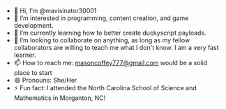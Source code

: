 - 👋 Hi, I’m @mavisinator30001
- 👀 I’m interested in programming, content creation, and game development.
- 🌱 I’m currently learning how to better create duckyscript payloads.
- 💞️ I’m looking to collaborate on anything, as long as my fellow collaborators are willing to teach me what I don't know. I am a very fast learner.
- 📫 How to reach me: masoncoffey777@gmail.com would be a solid place to start
- 😄 Pronouns: She/Her
- ⚡ Fun fact: I attended the North Carolina School of Science and Mathematics in Morganton, NC!

<!---
mavisinator30001/mavisinator30001 is a ✨ special ✨ repository because its `README.md` (this file) appears on your GitHub profile.
You can click the Preview link to take a look at your changes.
--->
